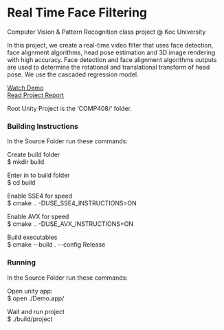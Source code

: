 # Real Time Face Filtering

Computer Vision & Pattern Recognition class project @ Koc University  

In this project, we create a real-time video filter that uses face detection, face
alignment algorithms, head pose estimation and 3D image rendering with high accuracy.
Face detection and face alignment algorithms outputs are used to determine the rotational and translational transform of head pose. We use the cascaded regression model.

[Watch Demo](https://drive.google.com/file/d/0Bx95ytMi2G46Tk9mdDVhelNwRUE/view?usp=sharing)  
[Read Project Report](https://goo.gl/pe8qvE)

Root Unity Project is the ‘COMP408/‘ folder.  
### Building Instructions
In the Source Folder run these commands:  

Create build folder  
$ mkdir build  

Enter in to build folder  
$ cd build

Enable SSE4 for speed  
$ cmake .. -DUSE_SSE4_INSTRUCTIONS=ON  

Enable AVX for speed  
$ cmake .. -DUSE_AVX_INSTRUCTIONS=ON  

Build executables  
$ cmake --build . --config Release  

### Running
In the Source Folder run these commands:  

Open unity app:  
$ open ./Demo.app/  

Wait and run project  
$ ./build/project

